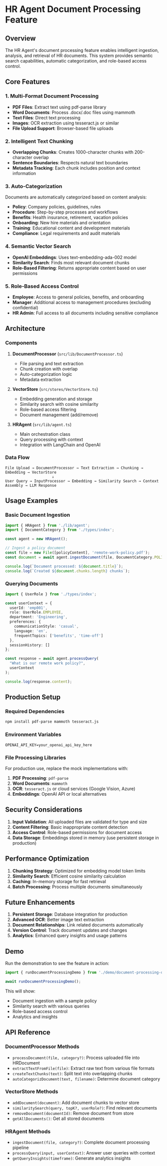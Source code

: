 # HR Agent Document Processing Feature

## Overview

The HR Agent's document processing feature enables intelligent ingestion, analysis, and retrieval of HR documents. This system provides semantic search capabilities, automatic categorization, and role-based access control.

## Core Features

### 1. Multi-Format Document Processing
- **PDF Files**: Extract text using pdf-parse library
- **Word Documents**: Process .docx/.doc files using mammoth
- **Text Files**: Direct text processing
- **Images**: OCR extraction using tesseract.js or similar
- **File Upload Support**: Browser-based file uploads

### 2. Intelligent Text Chunking
- **Overlapping Chunks**: Creates 1000-character chunks with 200-character overlap
- **Sentence Boundaries**: Respects natural text boundaries
- **Metadata Tracking**: Each chunk includes position and context information

### 3. Auto-Categorization
Documents are automatically categorized based on content analysis:
- **Policy**: Company policies, guidelines, rules
- **Procedure**: Step-by-step processes and workflows
- **Benefits**: Health insurance, retirement, vacation policies
- **Onboarding**: New hire materials and orientation
- **Training**: Educational content and development materials
- **Compliance**: Legal requirements and audit materials

### 4. Semantic Vector Search
- **OpenAI Embeddings**: Uses text-embedding-ada-002 model
- **Similarity Search**: Finds most relevant document chunks
- **Role-Based Filtering**: Returns appropriate content based on user permissions

### 5. Role-Based Access Control
- **Employee**: Access to general policies, benefits, and onboarding
- **Manager**: Additional access to management procedures (excluding confidential)
- **HR Admin**: Full access to all documents including sensitive compliance

## Architecture

### Components

1. **DocumentProcessor** (`src/lib/DocumentProcessor.ts`)
   - File parsing and text extraction
   - Chunk creation with overlap
   - Auto-categorization logic
   - Metadata extraction

2. **VectorStore** (`src/stores/VectorStore.ts`)
   - Embedding generation and storage
   - Similarity search with cosine similarity
   - Role-based access filtering
   - Document management (add/remove)

3. **HRAgent** (`src/lib/agent.ts`)
   - Main orchestration class
   - Query processing with context
   - Integration with LangChain and OpenAI

### Data Flow

```
File Upload → DocumentProcessor → Text Extraction → Chunking → Embedding → VectorStore
                     ↓
User Query → InputProcessor → Embedding → Similarity Search → Context Assembly → LLM Response
```

## Usage Examples

### Basic Document Ingestion

```typescript
import { HRAgent } from './lib/agent';
import { DocumentCategory } from './types/index';

const agent = new HRAgent();

// Ingest a policy document
const file = new File([policyContent], 'remote-work-policy.pdf');
const document = await agent.ingestDocument(file, DocumentCategory.POLICY);

console.log(`Document processed: ${document.title}`);
console.log(`Created ${document.chunks.length} chunks`);
```

### Querying Documents

```typescript
import { UserRole } from './types/index';

const userContext = {
  userId: 'emp001',
  role: UserRole.EMPLOYEE,
  department: 'Engineering',
  preferences: {
    communicationStyle: 'casual',
    language: 'en',
    frequentTopics: ['benefits', 'time-off']
  },
  sessionHistory: []
};

const response = await agent.processQuery(
  "What is our remote work policy?",
  userContext
);

console.log(response.content);
```

## Production Setup

### Required Dependencies

```bash
npm install pdf-parse mammoth tesseract.js
```

### Environment Variables

```env
OPENAI_API_KEY=your_openai_api_key_here
```

### File Processing Libraries

For production use, replace the mock implementations with:

1. **PDF Processing**: `pdf-parse`
2. **Word Documents**: `mammoth`
3. **OCR**: `tesseract.js` or cloud services (Google Vision, Azure)
4. **Embeddings**: OpenAI API or local alternatives

## Security Considerations

1. **Input Validation**: All uploaded files are validated for type and size
2. **Content Filtering**: Basic inappropriate content detection
3. **Access Control**: Role-based permissions for document access
4. **Data Storage**: Embeddings stored in memory (use persistent storage in production)

## Performance Optimization

1. **Chunking Strategy**: Optimized for embedding model token limits
2. **Similarity Search**: Efficient cosine similarity calculation
3. **Caching**: In-memory storage for fast retrieval
4. **Batch Processing**: Process multiple documents simultaneously

## Future Enhancements

1. **Persistent Storage**: Database integration for production
2. **Advanced OCR**: Better image text extraction
3. **Document Relationships**: Link related documents automatically
4. **Version Control**: Track document updates and changes
5. **Analytics**: Enhanced query insights and usage patterns

## Demo

Run the demonstration to see the feature in action:

```typescript
import { runDocumentProcessingDemo } from './demo/document-processing-demo';

await runDocumentProcessingDemo();
```

This will show:
- Document ingestion with a sample policy
- Similarity search with various queries
- Role-based access control
- Analytics and insights

## API Reference

### DocumentProcessor Methods

- `processDocument(file, category?)`: Process uploaded file into HRDocument
- `extractTextFromFile(file)`: Extract raw text from various file formats
- `createTextChunks(text)`: Split text into overlapping chunks
- `autoCategorizDocument(text, filename)`: Determine document category

### VectorStore Methods

- `addDocument(document)`: Add document chunks to vector store
- `similaritySearch(query, topK?, userRole?)`: Find relevant documents
- `removeDocument(documentId)`: Remove document from store
- `getAllDocuments()`: Get all stored documents

### HRAgent Methods

- `ingestDocument(file, category?)`: Complete document processing pipeline
- `processQuery(input, userContext)`: Answer user queries with context
- `getQueryInsights(timeframe)`: Generate analytics insights 